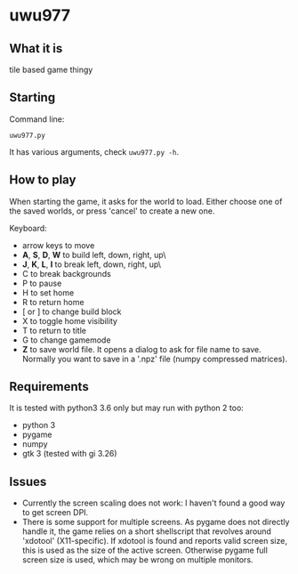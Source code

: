 # uwu977

## What it is

tile based game thingy

## Starting

Command line:

`uwu977.py`

It has various arguments, check `uwu977.py -h`.


## How to play

When starting the game, it asks for the world to load.  Either choose
one of the saved worlds, or press 'cancel' to create a new one.

Keyboard:

* arrow keys to move
* **A**, **S**, **D**, **W** to build left, down, right, up\
* **J**, **K**, **L**, **I** to break left, down, right, up\
* C to break backgrounds
* P to pause
* H to set home
* R to return home
* [ or ] to change build block
* X to toggle home visibility
* T to return to title
* G to change gamemode
* **Z** to save world file.  It opens a dialog to ask for file name to
  save.  Normally you want to save in a '.npz' file (numpy compressed
  matrices).


## Requirements

It is tested with python3 3.6 only but may run with python 2 too:

* python 3
* pygame
* numpy
* gtk 3 (tested with gi 3.26)

## Issues

* Currently the screen scaling does not work: I haven't found a good way
  to get screen DPI.
* There is some support for multiple screens.  As pygame does not
  directly handle it, the game relies on a short shellscript that
  revolves around 'xdotool' (X11-specific).  If xdotool is found and
  reports valid screen size, this is used as the size of the active
  screen.  Otherwise pygame full screen size is used, which may be
  wrong on multiple monitors.
  
